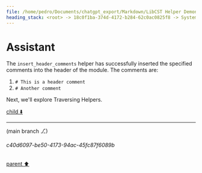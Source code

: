 ```yaml
---
file: /home/pedro/Documents/chatgpt_export/Markdown/LibCST Helper Demonstration.md
heading_stack: <root> -> 18c0f1ba-374d-4172-b284-62c0ac0825f8 -> System -> 28b397c4-d269-4da8-98b4-b7dd276704c0 -> System -> aaa2665f-1e84-4cfd-921d-9a9e022a20dd -> User -> 64222186-7076-4ab1-ac82-a592c46aaf7d -> Assistant -> 0722e61c-10d6-4ddc-8d65-2687e32de790 -> Tool -> eaadfc85-96ad-46b5-890b-9577e8be73ea -> Assistant -> ab2d4700-7b84-4859-b220-f4e5454f730c -> Assistant -> 977264ba-ab27-46ce-828a-8f286e18f2f2 -> Tool -> 1d0d6ff0-c483-49c7-a6d8-5f49f5690cd0 -> Assistant -> b20ee073-a977-4047-ae51-666485745387 -> Assistant -> a0c81de4-0f77-4c57-b61c-4c213824def5 -> Tool -> cffbf75d-737c-40a6-8552-538f2d18a984 -> Assistant
---
```

# Assistant

The `insert_header_comments` helper has successfully inserted the specified comments into the header of the module. The comments are:

1. `# This is a header comment`
2. `# Another comment`

Next, we'll explore Traversing Helpers.

[child ⬇️](#c40d6097-be50-4173-94ac-45fc87f6089b)

---

(main branch ⎇)
###### c40d6097-be50-4173-94ac-45fc87f6089b
[parent ⬆️](#cffbf75d-737c-40a6-8552-538f2d18a984)
